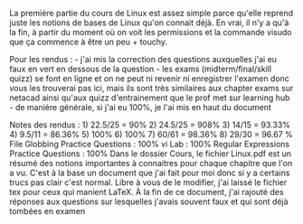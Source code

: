 La première partie du cours de Linux est assez simple parce qu'elle reprend juste les notions de bases de Linux qu'on connait déjà. En vrai, il n'y a qu'à la fin, à partir du moment où on voit les permissions et la commande visudo que ça commence à être un peu + touchy.

Pour les rendus :
	- j'ai mis la correction des questions auxquelles j'ai eu faux en vert en dessous de la question
	- les exams (midterm/final/skill quizz) se font en ligne et on ne peut ni revenir ni enregistrer l'examen donc vous les trouverai pas ici, mais ils sont très similaires aux chapter exams sur netacad ainsi qu'aux quizz d'entrainement que le prof met sur learning hub
	- de manière générale, si j'ai eu 100%, je l'ai mis en haut du document
	

Notes des rendus :
	1) 22.5/25 = 90%
	2) 24.5/25 = 908%
	3) 14/15 = 93.33%
	4) 9.5/11 = 86.36%
	5) 100% 
	6) 100%
	7) 60/61 = 98.36%
	8) 29/30 = 96.67 %
	File Globbing Practice Questions : 100%
	vi Lab : 100%
	Regular Expressions Practice Questions : 100%
Dans le dossier Cours, le fichier Linux.pdf est un résumé des notions importantes à connaitres pour chaque chapitre que l'on a vu. C'est à la base un document que j'ai fait pour moi donc si y a certains trucs pas clair c'est normal. Libre à vous de le modifier, j'ai laissé le fichier tex pour ceux qui manient LaTeX. À la fin de ce document, j'ai rajouté des réponses aux questions sur lesquelles j'avais souvent faux et qui sont déjà tombées en examen
